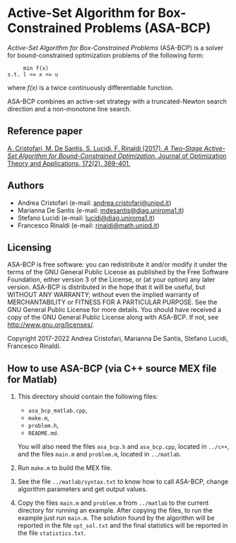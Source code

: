 # Active-Set Algorithm for Box-Constrained Problems (ASA-BCP)

_Active-Set Algorithm for Box-Constrained Problems_ (ASA-BCP) is a solver for bound-constrained
optimization problems of the following form:

         min f(x)
    s.t. l <= x <= u

where _f(x)_ is a twice continuously differentiable function.

ASA-BCP combines an active-set strategy with a truncated-Newton search direction and a non-monotone line search.

## Reference paper

[A. Cristofari, M. De Santis, S. Lucidi, F. Rinaldi (2017). _A Two-Stage Active-Set Algorithm for Bound-Constrained Optimization._
Journal of Optimization Theory and Applications, 172(2), 369-401.](https://link.springer.com/article/10.1007/s10957-016-1024-9)

## Authors

* Andrea Cristofari (e-mail: [andrea.cristofari@unipd.it](mailto:andrea.cristofari@unipd.it))
* Marianna De Santis (e-mail: [mdesantis@diag.uniroma1.it](mailto:mdesantis@diag.uniroma1.it))
* Stefano Lucidi (e-mail: [lucidi@diag.uniroma1.it](mailto:lucidi@diag.uniroma1.it))
* Francesco Rinaldi (e-mail: [rinaldi@math.unipd.it](mailto:rinaldi@math.unipd.it))

## Licensing

ASA-BCP is free software: you can redistribute it and/or modify
it under the terms of the GNU General Public License as published by
the Free Software Foundation, either version 3 of the License, or
(at your option) any later version.
ASA-BCP is distributed in the hope that it will be useful,
but WITHOUT ANY WARRANTY; without even the implied warranty of
MERCHANTABILITY or FITNESS FOR A PARTICULAR PURPOSE. See the
GNU General Public License for more details.
You should have received a copy of the GNU General Public License
along with ASA-BCP. If not, see <http://www.gnu.org/licenses/>.

Copyright 2017-2022 Andrea Cristofari, Marianna De Santis,
Stefano Lucidi, Francesco Rinaldi.

## How to use ASA-BCP (via C++ source MEX file for Matlab)

1. This directory should contain the following files:
    * `asa_bcp_matlab.cpp`,
    * `make.m`,
    * `problem.h`,
    * `README.md`.

    You will also need the files `asa_bcp.h` and `asa_bcp.cpp`, located in
    `../c++`, and the files `main.m` and `problem.m`, located in
    `../matlab`.

2. Run `make.m` to build the MEX file.

3. See the file `../matlab/syntax.txt` to know how to call ASA-BCP,
    change algorithm parameters and get output values.

4. Copy the files `main.m` and `problem.m` from `../matlab` to the current
   directory for running an example. After copying the files, to run the 
   example just run `main.m`. The solution found by the algorithm will be
   reported in the file `opt_sol.txt` and the final statistics will be
   reported in the file `statistics.txt`.
